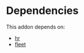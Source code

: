 # Dependencies

This addon depends on:

- [hr](../../odoo-bringout-oca-ocb-hr)
- [fleet](../../odoo-bringout-oca-ocb-fleet)
